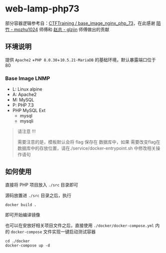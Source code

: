 # web-lamp-php73

部分容器逻辑参考自：[CTFTraining / base_image_nginx_php_73](https://github.com/CTFTraining/base_image_nginx_php_73)，在此感谢 [陌竹 - mozhu1024](https://github.com/mozhu1024) 师傅和 [赵总 - glzjin](https://github.com/glzjin) 师傅做出的贡献

## 环境说明

提供 `Apache2` +`PHP 8.0.30`+`10.5.21-MariaDB` 的基础环境，默认暴露端口位于 80

### Base Image LNMP

- L: Linux alpine
- A: Apache2
- M: MySQL
- P: PHP 7.3
- PHP MySQL Ext
  - mysql
  - mysqli

> 请注意 !!!
>
> 需要注意的是，模板默认会将 flag 保存在 数据库中，如果 需要改变flag在数据库中的存放位置，请在./service/docker-entrypoint.sh 中修改相关操作语句

## 如何使用

直接将 PHP 项目放入 `./src` 目录即可

源码放置进 `./src` 目录之后，执行

```shell
docker build .
```

即可开始编译镜像

也可以在安放好相关项目文件之后，直接使用 `./docker/docker-compose.yml` 内的 `docker-compose` 文件实现一键启动测试容器

```shell
cd ./docker
docker-compose up -d
```
